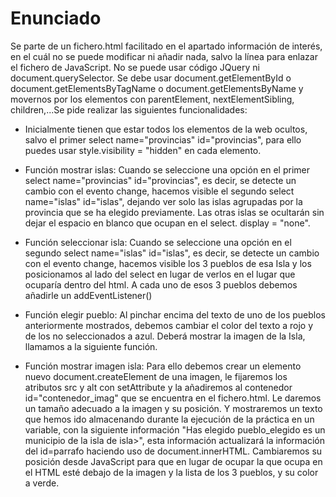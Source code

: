 # Enunciado

Se parte de un fichero.html facilitado en el apartado información de interés, en el cuál no se puede modificar ni añadir nada, salvo la línea para enlazar el fichero de JavaScript. No se puede usar código JQuery ni document.querySelector. Se debe usar document.getElementById o document.getElementsByTagName o document.getElementsByName y movernos por los elementos con parentElement, nextElementSibling, children,...Se pide realizar las siguientes funcionalidades:

- Inicialmente tienen que estar todos los elementos de la web ocultos, salvo el primer select name="provincias" id="provincias", para ello puedes usar style.visibility = "hidden" en cada elemento.

- Función mostrar islas: Cuando se seleccione una opción en el primer select name="provincias" id="provincias", es decir, se detecte un cambio con el evento change, hacemos visible el segundo select name="islas" id="islas", dejando ver solo las islas agrupadas por la provincia que se ha elegido previamente. Las otras islas se ocultarán sin dejar el espacio en blanco que ocupan en el select. display = "none".

- Función seleccionar isla: Cuando se seleccione una opción en el segundo select name="islas" id="islas", es decir, se detecte un cambio con el evento change, hacemos visible los 3 pueblos de esa Isla y los posicionamos al lado del select en lugar de verlos en el lugar que ocuparía dentro del html. A cada uno de esos 3 pueblos debemos añadirle un addEventListener()

- Función elegir pueblo: Al pinchar encima del texto de uno de los pueblos anteriormente mostrados, debemos cambiar el color del texto a rojo y de los no seleccionados a azul. Deberá mostrar la imagen de la Isla, llamamos a la siguiente función.

- Función mostrar imagen isla: Para ello debemos crear un elemento nuevo document.createElement de una imagen, le fijaremos los atributos src y alt con setAttribute y la añadiremos al contenedor id="contenedor_imag" que se encuentra en el fichero.html. Le daremos un tamaño adecuado a la imagen y su posición. Y mostraremos un texto que hemos ido almacenando durante la ejecución de la práctica en un variable, con la siguiente información "Has elegido pueblo_elegido es un municipio de la isla de isla>", esta información actualizará la información del id=parrafo haciendo uso de document.innerHTML. Cambiaremos su posición desde JavaScript para que en lugar de ocupar la que ocupa en el HTML esté debajo de la imagen y la lista de los 3 pueblos, y su color a verde. 
